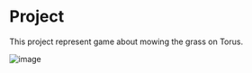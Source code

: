 # Project
This project represent game about mowing the grass on Torus.

![image](https://user-images.githubusercontent.com/48310919/216402400-cb0cc392-b67e-4cd8-ba02-9541cb89e21f.png)
